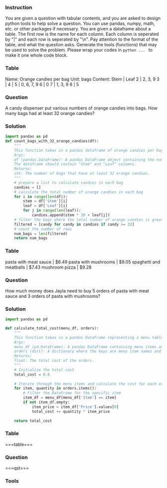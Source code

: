 ### Instruction
You are given a question with tabular contents, and you are asked to design python tools to help solve a question.
You can use pandas, numpy, math, etc. or other packages if necessary.
You are given a dataframe about a table. The first row is the name for each column. Each column is seperated by "|" and each row is seperated by "\n".
Pay attention to the format of the table, and what the question asks.
Generate the tools (functions) that may be used to solve the problem. Please wrap your codes in ```python ... ``` to make it one whole code block.

### Table
Name: Orange candies per bag
Unit: bags
Content:
Stem | Leaf 
2 | 2, 3, 9
3 | 
4 | 
5 | 0, 6, 7, 9
6 | 0
7 | 1, 3, 9
8 | 5
### Question
A candy dispenser put various numbers of orange candies into bags. How many bags had at least 32 orange candies?
### Solution
```python
import pandas as pd
def count_bags_with_32_orange_candies(df):
    """
    This function takes in a pandas dataframe of orange candies per bag, and returns the number of bags that have at least 32 orange candies.
    Args:
    df (pandas.DataFrame): A pandas DataFrame object containing the number of orange candies per bag.
    The dataframe should contain "Stem" and "Leaf" columns.
    Returns:
    int: The number of bags that have at least 32 orange candies.
    """
    # prepare a list to calculate candies in each bag
    candies = []
    # calculate the total number of orange candies in each bag
    for i in range(len(df)):
        stem = df['Stem'][i]
        leaf = df['Leaf'][i]
        for j in range(len(leaf)):
            candies.append(stem * 10 + leaf[j])
    # filter the bags where the total number of orange candies is greater than or equal to 32
    filtered = [candy for candy in candies if candy >= 32]
    # count the number of rows
    num_bags = len(filtered)
    return num_bags
```

### Table
pasta with meat sauce | $6.49
pasta with mushrooms | $9.05
spaghetti and meatballs | $7.43
mushroom pizza | $9.28
### Question
How much money does Jayla need to buy 5 orders of pasta with meat sauce and 3 orders of pasta with mushrooms?
### Solution
```python
import pandas as pd

def calculate_total_cost(menu_df, orders):
    """
    This function takes in a pandas DataFrame representing a menu table and a dictionary of orders, and returns the total cost of the orders using pandas.
    Args:
    menu_df (pd.DataFrame): A pandas DataFrame containing menu items and their prices with columns 'Item' and 'Price'.
    orders (dict): A dictionary where the keys are menu item names and the values are the number of orders for each item.
    Returns:
    float: The total cost of the orders.
    """
    # Initialize the total cost
    total_cost = 0.0
    
    # Iterate through the menu items and calculate the cost for each ordered item
    for item, quantity in orders.items():
        # Filter the DataFrame for the specific item
        item_df = menu_df[menu_df['Item'] == item]
        if not item_df.empty:
            item_price = item_df['Price'].values[0]
            total_cost += quantity * item_price
    
    return total_cost
```

### Table
===table===
### Question
===qst===
### Tools